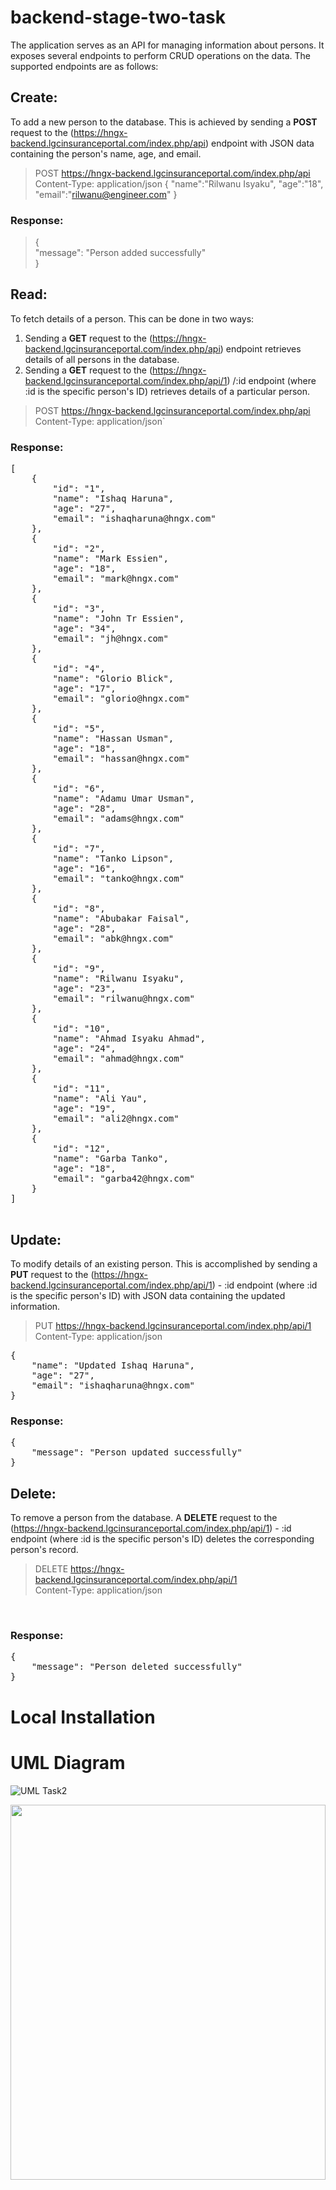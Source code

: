 # backend-stage-two-task

The application serves as an API for managing information about persons. It exposes several endpoints to perform CRUD operations on the data. The supported endpoints are as follows:

## Create: 
To add a new person to the database. This is achieved by sending a **POST** request to the (https://hngx-backend.lgcinsuranceportal.com/index.php/api) endpoint with JSON data containing the person's name, age, and email.

> POST https://hngx-backend.lgcinsuranceportal.com/index.php/api <br>
Content-Type: application/json
{
    "name":"Rilwanu Isyaku",
    "age":"18",
    "email":"rilwanu@engineer.com"
}

### Response:
>{ <br>
    "message": "Person added successfully" <br>
} <br>

## Read: 
To fetch details of a person. This can be done in two ways:

1. Sending a **GET** request to the (https://hngx-backend.lgcinsuranceportal.com/index.php/api) endpoint retrieves details of all persons in the database.
2. Sending a **GET** request to the (https://hngx-backend.lgcinsuranceportal.com/index.php/api/1) /:id endpoint (where :id is the specific person's ID) retrieves details of a particular person.

> POST https://hngx-backend.lgcinsuranceportal.com/index.php/api <br>
 Content-Type: application/json`

 ### Response:
 <pre>
[
    {
        "id": "1",
        "name": "Ishaq Haruna",
        "age": "27",
        "email": "ishaqharuna@hngx.com"
    },
    {
        "id": "2",
        "name": "Mark Essien",
        "age": "18",
        "email": "mark@hngx.com"
    },
    {
        "id": "3",
        "name": "John Tr Essien",
        "age": "34",
        "email": "jh@hngx.com"
    },
    {
        "id": "4",
        "name": "Glorio Blick",
        "age": "17",
        "email": "glorio@hngx.com"
    },
    {
        "id": "5",
        "name": "Hassan Usman",
        "age": "18",
        "email": "hassan@hngx.com"
    },
    {
        "id": "6",
        "name": "Adamu Umar Usman",
        "age": "28",
        "email": "adams@hngx.com"
    },
    {
        "id": "7",
        "name": "Tanko Lipson",
        "age": "16",
        "email": "tanko@hngx.com"
    },
    {
        "id": "8",
        "name": "Abubakar Faisal",
        "age": "28",
        "email": "abk@hngx.com"
    },
    {
        "id": "9",
        "name": "Rilwanu Isyaku",
        "age": "23",
        "email": "rilwanu@hngx.com"
    },
    {
        "id": "10",
        "name": "Ahmad Isyaku Ahmad",
        "age": "24",
        "email": "ahmad@hngx.com"
    },
    {
        "id": "11",
        "name": "Ali Yau",
        "age": "19",
        "email": "ali2@hngx.com"
    },
    {
        "id": "12",
        "name": "Garba Tanko",
        "age": "18",
        "email": "garba42@hngx.com"
    }
]
 </pre>


## Update: 
To modify details of an existing person. This is accomplished by sending a **PUT** request to the (https://hngx-backend.lgcinsuranceportal.com/index.php/api/1) - :id endpoint (where :id is the specific person's ID) with JSON data containing the updated information.

> PUT https://hngx-backend.lgcinsuranceportal.com/index.php/api/1 <br>
Content-Type: application/json
<pre>
{
    "name": "Updated Ishaq Haruna",
    "age": "27",
    "email": "ishaqharuna@hngx.com"
}
</pre>

### Response:
<pre>
{
    "message": "Person updated successfully"
}
</pre>

## Delete: 
To remove a person from the database. A **DELETE** request to the (https://hngx-backend.lgcinsuranceportal.com/index.php/api/1) - :id endpoint (where :id is the specific person's ID) deletes the corresponding person's record.

> DELETE https://hngx-backend.lgcinsuranceportal.com/index.php/api/1 <br>
 Content-Type: application/json
<br>

### Response:
<pre>
{
    "message": "Person deleted successfully"
}
</pre>


# Local Installation




# UML Diagram

![UML Task2](https://hngx-backend.lgcinsuranceportal.com/api_uml_digram.png)

<p>
<img src="https://hngx-backend.lgcinsuranceportal.com/api_uml_digram.png" width="100%" height="600px" />
</p>


